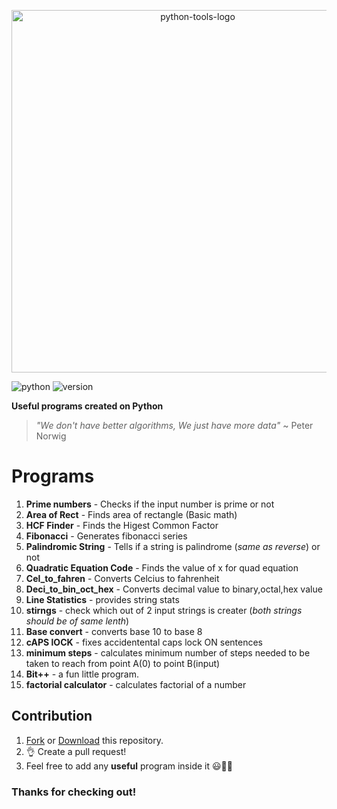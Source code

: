 <p align="center">
 <img alt="python-tools-logo" src="https://imgur.com/7JtVpaO.jpg" width="580">
</p>

![python](https://img.shields.io/badge/python-programs-blue)
![version](https://img.shields.io/badge/version-3.7.2-blue)

**Useful programs created on Python**
 > _"We don't have better algorithms, We just have more data"_ ~ Peter Norwig
# Programs
1) **Prime numbers** - Checks if the input number is prime or not 
2) **Area of Rect** - Finds area of rectangle (Basic math)
3) **HCF Finder** - Finds the Higest Common Factor
4) **Fibonacci** - Generates fibonacci series
5) **Palindromic String** - Tells if a string is palindrome (_same as reverse_) or not
6) **Quadratic Equation Code** - Finds the value of x for quad equation
7) **Cel_to_fahren** - Converts Celcius to fahrenheit
8) **Deci_to_bin_oct_hex** - Converts decimal value to binary,octal,hex value
9) **Line Statistics** - provides string stats
10) **stirngs** - check which out of 2 input strings is creater (_both strings should be of same lenth_)
11) **Base convert** - converts base 10 to base 8
12) **cAPS lOCK** - fixes accidentental caps lock ON sentences
13) **minimum steps** - calculates minimum number of steps needed to be taken to reach from point A(0) to point B(input)
13) **Bit++** - a fun little program.
14) **factorial calculator** - calculates factorial of a number

## Contribution
1) [Fork](https://github.com/ShobhitRathi/Python_tools/fork) or [Download](https://github.com/ShobhitRathi/Python_tools/archive/master.zip) this repository.
2) 👌 Create a pull request!
3) Feel free to add any **useful** program inside it :smiley::blue_heart::snake:

### Thanks for checking out!
